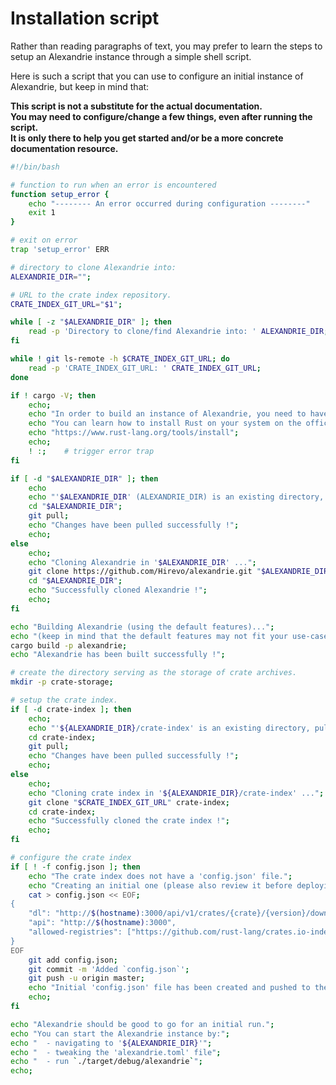 Installation script
===================

Rather than reading paragraphs of text, you may prefer to learn the steps to setup an Alexandrie instance through a simple shell script.  

Here is such a script that you can use to configure an initial instance of Alexandrie, but keep in mind that:  

**This script is not a substitute for the actual documentation.**  
**You may need to configure/change a few things, even after running the script.**  
**It is only there to help you get started and/or be a more concrete documentation resource.**  

```bash
#!/bin/bash

# function to run when an error is encountered
function setup_error {
    echo "-------- An error occurred during configuration --------"
    exit 1
}

# exit on error
trap 'setup_error' ERR

# directory to clone Alexandrie into:
ALEXANDRIE_DIR="";

# URL to the crate index repository.
CRATE_INDEX_GIT_URL="$1";

while [ -z "$ALEXANDRIE_DIR" ]; then
    read -p 'Directory to clone/find Alexandrie into: ' ALEXANDRIE_DIR;
fi

while ! git ls-remote -h $CRATE_INDEX_GIT_URL; do
    read -p 'CRATE_INDEX_GIT_URL: ' CRATE_INDEX_GIT_URL;
done

if ! cargo -V; then
    echo;
    echo "In order to build an instance of Alexandrie, you need to have Rust installed on your system";
    echo "You can learn how to install Rust on your system on the official Rust website:";
    echo "https://www.rust-lang.org/tools/install";
    echo;
    ! :;    # trigger error trap
fi

if [ -d "$ALEXANDRIE_DIR" ]; then
    echo
    echo "'$ALEXANDRIE_DIR' (ALEXANDRIE_DIR) is an existing directory, pulling latest changes ...";
    cd "$ALEXANDRIE_DIR";
    git pull;
    echo "Changes have been pulled successfully !";
    echo;
else
    echo;
    echo "Cloning Alexandrie in '$ALEXANDRIE_DIR' ...";
    git clone https://github.com/Hirevo/alexandrie.git "$ALEXANDRIE_DIR";
    cd "$ALEXANDRIE_DIR";
    echo "Successfully cloned Alexandrie !";
    echo;
fi

echo "Building Alexandrie (using the default features)...";
echo "(keep in mind that the default features may not fit your use-case, be sure to review them before deplying it to production)";
cargo build -p alexandrie;
echo "Alexandrie has been built successfully !";

# create the directory serving as the storage of crate archives.
mkdir -p crate-storage;

# setup the crate index.
if [ -d crate-index ]; then
    echo;
    echo "'${ALEXANDRIE_DIR}/crate-index' is an existing directory, pulling latest changes ...";
    cd crate-index;
    git pull;
    echo "Changes have been pulled successfully !";
    echo;
else
    echo;
    echo "Cloning crate index in '${ALEXANDRIE_DIR}/crate-index' ...";
    git clone "$CRATE_INDEX_GIT_URL" crate-index;
    cd crate-index;
    echo "Successfully cloned the crate index !";
    echo;
fi

# configure the crate index
if [ ! -f config.json ]; then
    echo "The crate index does not have a 'config.json' file.";
    echo "Creating an initial one (please also review it before deploying the registry in production) ..."
    cat > config.json << EOF;
{
    "dl": "http://$(hostname):3000/api/v1/crates/{crate}/{version}/download",
    "api": "http://$(hostname):3000",
    "allowed-registries": ["https://github.com/rust-lang/crates.io-index"]
}
EOF
    git add config.json;
    git commit -m 'Added `config.json`';
    git push -u origin master;
    echo "Initial 'config.json' file has been created and pushed to the crate index !";
    echo;
fi

echo "Alexandrie should be good to go for an initial run.";
echo "You can start the Alexandrie instance by:";
echo "  - navigating to '${ALEXANDRIE_DIR}'";
echo "  - tweaking the 'alexandrie.toml' file";
echo "  - run `./target/debug/alexandrie`";
echo;
```
